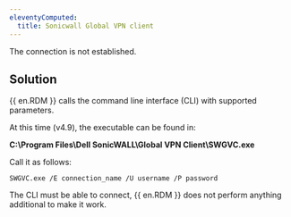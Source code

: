 ```yaml
---
eleventyComputed:
  title: Sonicwall Global VPN client
---
```

The connection is not established.

## Solution
{{ en.RDM }} calls the command line interface (CLI) with supported parameters.  

At this time (v4.9), the executable can be found in:  

**C:\Program Files\Dell SonicWALL\Global VPN Client\SWGVC.exe**  

Call it as follows:  

`SWGVC.exe /E connection_name /U username /P password`  

The CLI must be able to connect, {{ en.RDM }} does not perform anything additional to make it work.
